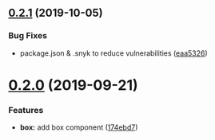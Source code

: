 ## [0.2.1](https://github.com/JamesSingleton/react-building-modules/compare/v0.2.0...v0.2.1) (2019-10-05)


### Bug Fixes

* package.json & .snyk to reduce vulnerabilities ([eaa5326](https://github.com/JamesSingleton/react-building-modules/commit/eaa5326))

# [0.2.0](https://github.com/JamesSingleton/react-building-modules/compare/v0.1.0...v0.2.0) (2019-09-21)


### Features

* **box:** add box component ([174ebd7](https://github.com/JamesSingleton/react-building-modules/commit/174ebd7))
